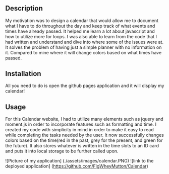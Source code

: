 # <Daily Calendar>

## Description
My motivation was to design a calendar that would allow me to document what I have to do throughout the day and keep track of what events and times have already passed. It helped me learn a lot about javascript and how to utilize more for loops. I was also able to learn from the code that I had written and understand and dive into where some of the issues were at. It solves the problem of having just a simple planner with no information on it. Compared to mine where it will change colors based on what times have passed.

## Installation

All you need to do is open the github pages application and it will display my calendar!

## Usage
For this Calendar website, I had to utilize many elements such as jquery and moment.js in order to incorporate features such as formatting and time. I created my code with simplicity in mind in order to make it easy to read while completing the tasks needed by the user. It now successfully changes colors based on the time(red in the past, grey for the present, and green for the future). It also stores whatever is written in the time slots to an ID card and puts it into local storage to be further called upon. 


![Picture of my application] (./assets/images/calendar.PNG)
![link to the deployed application] (https://github.com/FigWheyMutton/Calendar)